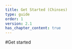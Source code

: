 ```yaml
---
title: Get Started (Chinses)
type: guide
order: 1
version: 2.1
has_chapter_content: true
---
```


#Get started